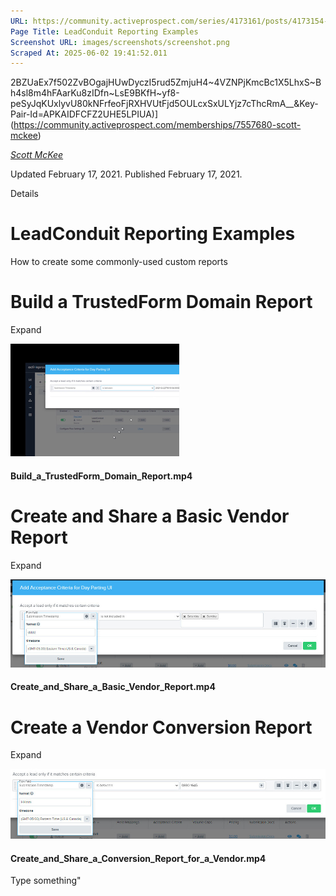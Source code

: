 ```yaml
---
URL: https://community.activeprospect.com/series/4173161/posts/4173154-leadconduit-reporting-examples
Page Title: LeadConduit Reporting Examples
Screenshot URL: images/screenshots/screenshot.png
Scraped At: 2025-06-02 19:41:52.011
---
```

2BZUaEx7f502ZvBOgajHUwDyczI5rud5ZmjuH4~4VZNPjKmcBc1X5LhxS~Bh4sl8m4hFAarKu8zIDfn~LsE9BKfH~yf8-peSyJqKUxlyvU80kNFrfeoFjRXHVUtFjd5OULcxSxULYjz7cThcRmA__&Key-Pair-Id=APKAIDFCFZ2UHE5LPIUA)](https://community.activeprospect.com/memberships/7557680-scott-mckee)

[_Scott McKee_](https://community.activeprospect.com/memberships/7557680-scott-mckee)

Updated February 17, 2021. Published February 17, 2021.

Details

# LeadConduit Reporting Examples

How to create some commonly-used custom reports

# Build a TrustedForm Domain Report

Expand

![](images/image-1.png)

#### Build\_a\_TrustedForm\_Domain\_Report.mp4

# Create and Share a Basic Vendor Report

Expand

![](images/image-2.png)

#### Create\_and\_Share\_a\_Basic\_Vendor\_Report.mp4

# Create a Vendor Conversion Report

Expand

![](images/image-3.png)

#### Create\_and\_Share\_a\_Conversion\_Report\_for\_a\_Vendor.mp4

Type something"
